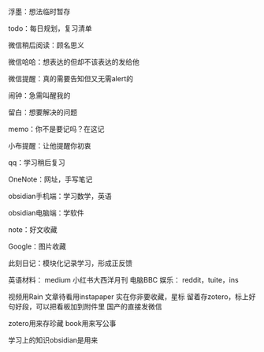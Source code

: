 浮墨：想法临时暂存

todo：每日规划，复习清单

微信稍后阅读：顾名思义

微信哈哈：想表达的但却不该表达的发给他

微信提醒：真的需要告知但又无需alert的

闹钟：急需叫醒我的

留白：想要解决的问题

memo：你不是要记吗？在这记

小布提醒：让他提醒你初衷

qq：学习稍后复习

OneNote：网址，手写笔记

obsidian手机端：学习数学，英语

obsidian电脑端：学软件

note：好文收藏

Google：图片收藏

此刻日记：模块化记录学习，形成正反馈


英语材料：
medium
小红书大西洋月刊
电脑BBC
娱乐：
reddit，tuite，ins

视频用Rain
文章待看用instapaper
实在你非要收藏，星标
留着存zotero，标上好句好段，可以把看板加到附件里
国产的直接发微信

zotero用来存珍藏
book用来写公事


学习上的知识obsidian是用来


















